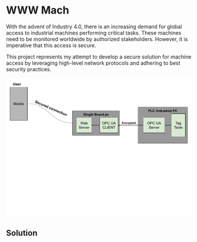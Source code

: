 # WWW Mach

With the advent of Industry 4.0, there is an increasing demand for global access to industrial machines performing critical tasks. These machines need to be monitored worldwide by authorized stakeholders. However, it is imperative that this access is secure.

This project represents my attempt to develop a secure solution for machine access by leveraging high-level network protocols and adhering to best security practices.



![Alt Text](media/disc.png "High level view of solution")
## Solution